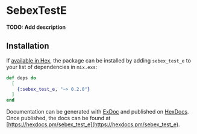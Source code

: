 # SebexTestE

**TODO: Add description**

## Installation

If [available in Hex](https://hex.pm/docs/publish), the package can be installed
by adding `sebex_test_e` to your list of dependencies in `mix.exs`:

```elixir
def deps do
  [
	{:sebex_test_e, "~> 0.2.0"}
  ]
end
```

Documentation can be generated with [ExDoc](https://github.com/elixir-lang/ex_doc)
and published on [HexDocs](https://hexdocs.pm). Once published, the docs can
be found at [https://hexdocs.pm/sebex_test_e](https://hexdocs.pm/sebex_test_e).

